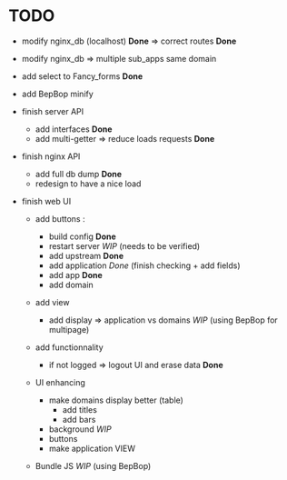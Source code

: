# TODO

* modify nginx_db (localhost) **Done** => correct routes **Done**

* modify nginx_db => multiple sub_apps same domain


* add select to Fancy_forms **Done**

* add BepBop minify

* finish server API
    * add interfaces **Done**
    * add multi-getter => reduce loads requests **Done**

* finish nginx API
    * add full db dump **Done**
    * redesign to have a nice load 

* finish web UI
    * add buttons :
        * build config **Done**
        * restart server *WIP* (needs to be verified)
        * add upstream **Done** 
        * add application *Done* (finish checking + add fields)
        * add app **Done**
        * add domain
    * add view
        * add display => application vs domains *WIP* (using BepBop for multipage)
    * add functionnality
        * if not logged => logout UI and erase data **Done**

    * UI enhancing
        * make domains display better (table)
            * add titles
            * add bars
        * background *WIP*
        * buttons
        * make application VIEW


    * Bundle JS *WIP* (using BepBop)
